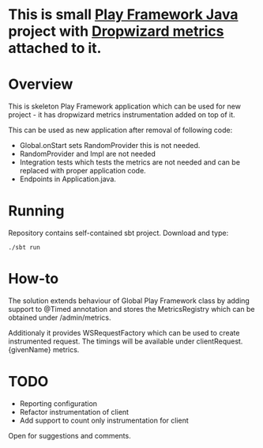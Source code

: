 This is small [Play Framework Java](https://www.playframework.com/documentation/2.3.x/JavaHome) project with [Dropwizard metrics](http://metrics.dropwizard.io/3.1.0/) attached to it.
=================================

# Overview
This is skeleton Play Framework application which can be used for new project - it has dropwizard metrics instrumentation added on top of it.

This can be used as new application after removal of following code:
* Global.onStart sets RandomProvider this is not needed.
* RandomProvider and Impl are not needed
* Integration tests which tests the metrics are not needed and can be replaced with proper application code.
* Endpoints in Application.java. 

# Running

Repository contains self-contained sbt project. Download and type:

```
./sbt run
```

# How-to

The solution extends behaviour of Global Play Framework class by adding support to @Timed annotation and stores the MetricsRegistry
which can be obtained under /admin/metrics.

Additionaly it provides WSRequestFactory which can be used to create instrumented request. The timings will be available under
clientRequest.{givenName} metrics.

# TODO

* Reporting configuration
* Refactor instrumentation of client
* Add support to count only instrumentation for client

Open for suggestions and comments.
